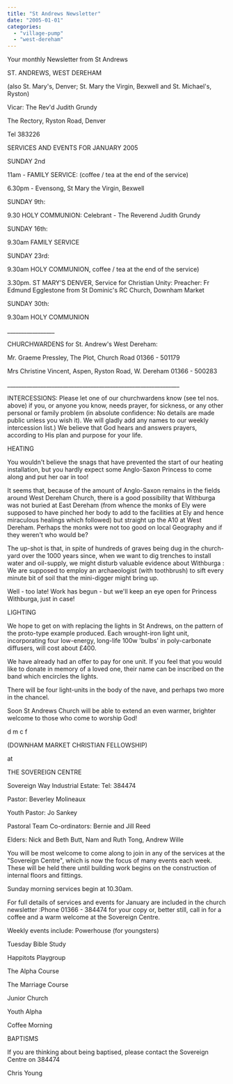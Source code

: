 ```yaml
---
title: "St Andrews Newsletter"
date: "2005-01-01"
categories: 
  - "village-pump"
  - "west-dereham"
---
```


Your monthly Newsletter from St Andrews

ST. ANDREWS, WEST DEREHAM

(also St. Mary's, Denver; St. Mary the Virgin, Bexwell and St. Michael's, Ryston)

Vicar: The Rev'd Judith Grundy

The Rectory, Ryston Road, Denver

Tel 383226

SERVICES AND EVENTS FOR JANUARY 2005

SUNDAY 2nd

11am - FAMILY SERVICE: (coffee / tea at the end of the service)

6.30pm - Evensong, St Mary the Virgin, Bexwell

SUNDAY 9th:

9.30 HOLY COMMUNION: Celebrant - The Reverend Judith Grundy

SUNDAY 16th:

9.30am FAMILY SERVICE

SUNDAY 23rd:

9.30am HOLY COMMUNION, coffee / tea at the end of the service)

3.30pm. ST MARY'S DENVER, Service for Christian Unity: Preacher: Fr Edmund Egglestone from St Dominic's RC Church, Downham Market

SUNDAY 30th:

9.30am HOLY COMMUNION

\_\_\_\_\_\_\_\_\_\_\_\_\_\_\_\_\_

CHURCHWARDENS for St. Andrew's West Dereham:

Mr. Graeme Pressley, The Plot, Church Road 01366 - 501179

Mrs Christine Vincent, Aspen, Ryston Road, W. Dereham 01366 - 500283

\_\_\_\_\_\_\_\_\_\_\_\_\_\_\_\_\_\_\_\_\_\_\_\_\_\_\_\_\_\_\_\_\_\_\_\_\_\_\_\_\_\_\_\_\_\_\_\_\_\_\_\_\_\_\_\_\_\_\_\_\_\_

INTERCESSIONS: Please let one of our churchwardens know (see tel nos. above) if you, or anyone you know, needs prayer, for sickness, or any other personal or family problem (in absolute confidence: No details are made public unless you wish it). We will gladly add any names to our weekly intercession list.) We believe that God hears and answers prayers, according to His plan and purpose for your life.

HEATING

You wouldn't believe the snags that have prevented the start of our heating installation, but you hardly expect some Anglo-Saxon Princess to come along and put her oar in too!

It seems that, because of the amount of Anglo-Saxon remains in the fields around West Dereham Church, there is a good possibility that Withburga was not buried at East Dereham (from whence the monks of Ely were supposed to have pinched her body to add to the facilities at Ely and hence miraculous healings which followed) but straight up the A10 at West Dereham. Perhaps the monks were not too good on local Geography and if they weren't who would be?

The up-shot is that, in spite of hundreds of graves being dug in the church-yard over the 1000 years since, when we want to dig trenches to install water and oil-supply, we might disturb valuable evidence about Withburga : We are supposed to employ an archaeologist (with toothbrush) to sift every minute bit of soil that the mini-digger might bring up.

Well - too late! Work has begun - but we'll keep an eye open for Princess Withburga, just in case!

LIGHTING

We hope to get on with replacing the lights in St Andrews, on the pattern of the proto-type example produced. Each wrought-iron light unit, incorporating four low-energy, long-life 100w 'bulbs' in poly-carbonate diffusers, will cost about £400.

We have already had an offer to pay for one unit. If you feel that you would like to donate in memory of a loved one, their name can be inscribed on the band which encircles the lights.

There will be four light-units in the body of the nave, and perhaps two more in the chancel.

Soon St Andrews Church will be able to extend an even warmer, brighter welcome to those who come to worship God!

d m c f

(DOWNHAM MARKET CHRISTIAN FELLOWSHIP)

at

THE SOVEREIGN CENTRE

Sovereign Way Industrial Estate: Tel: 384474

Pastor: Beverley Molineaux

Youth Pastor: Jo Sankey

Pastoral Team Co-ordinators: Bernie and Jill Reed

Elders: Nick and Beth Butt, Nam and Ruth Tong, Andrew Wille

You will be most welcome to come along to join in any of the services at the "Sovereign Centre", which is now the focus of many events each week. These will be held there until building work begins on the construction of internal floors and fittings.

Sunday morning services begin at 10.30am.

For full details of services and events for January are included in the church newsletter :Phone 01366 - 384474 for your copy or, better still, call in for a coffee and a warm welcome at the Sovereign Centre.

Weekly events include: Powerhouse (for youngsters)

Tuesday Bible Study

Happitots Playgroup

The Alpha Course

The Marriage Course

Junior Church

Youth Alpha

Coffee Morning

BAPTISMS

If you are thinking about being baptised, please contact the Sovereign Centre on 384474

Chris Young
